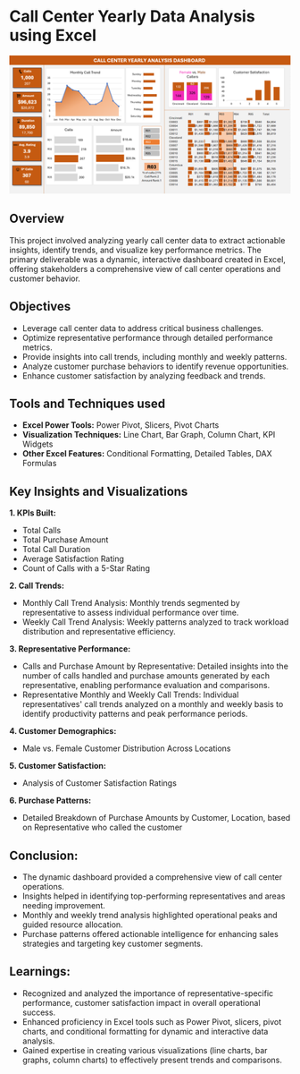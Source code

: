 # Call Center Yearly Data Analysis using Excel

![](Call_center_analysis_excel_dashboard.png)

## Overview 
This project involved analyzing yearly call center data to extract actionable insights, identify trends, and visualize key performance metrics. The primary deliverable was a dynamic, interactive dashboard created in Excel, offering stakeholders a comprehensive view of call center operations and customer behavior.

## Objectives

- Leverage call center data to address critical business challenges.
- Optimize representative performance through detailed performance metrics.
- Provide insights into call trends, including monthly and weekly patterns.
- Analyze customer purchase behaviors to identify revenue opportunities.
- Enhance customer satisfaction by analyzing feedback and trends.

## Tools and Techniques used

- **Excel Power Tools:** Power Pivot, Slicers, Pivot Charts
- **Visualization Techniques:** Line Chart, Bar Graph, Column Chart, KPI Widgets
- **Other Excel Features:** Conditional Formatting, Detailed Tables, DAX Formulas

## Key Insights and Visualizations 

**1. KPIs Built:**
   - Total Calls
   - Total Purchase Amount
   - Total Call Duration
   - Average Satisfaction Rating
   - Count of Calls with a 5-Star Rating

**2. Call Trends:**
  - Monthly Call Trend Analysis: Monthly trends segmented by representative to assess individual performance over time.
  - Weekly Call Trend Analysis: Weekly patterns analyzed to track workload distribution and representative efficiency.

**3. Representative Performance:**
  - Calls and Purchase Amount by Representative: Detailed insights into the number of calls handled and purchase amounts generated by each representative, enabling     performance evaluation and comparisons.
  - Representative Monthly and Weekly Call Trends: Individual representatives' call trends analyzed on a monthly and weekly basis to identify productivity patterns     and peak performance periods.

**4. Customer Demographics:**
  - Male vs. Female Customer Distribution Across Locations

**5. Customer Satisfaction:**
  - Analysis of Customer Satisfaction Ratings

**6. Purchase Patterns:**
  - Detailed Breakdown of Purchase Amounts by Customer, Location, based on Representative who called the customer

## Conclusion:

  - The dynamic dashboard provided a comprehensive view of call center operations.
  - Insights helped in identifying top-performing representatives and areas needing improvement.
  - Monthly and weekly trend analysis highlighted operational peaks and guided resource allocation.
  - Purchase patterns offered actionable intelligence for enhancing sales strategies and targeting key customer segments.

## Learnings:

- Recognized and analyzed the importance of representative-specific performance, customer satisfaction impact in overall operational success. 
- Enhanced proficiency in Excel tools such as Power Pivot, slicers, pivot charts, and conditional formatting for dynamic and interactive data analysis.
- Gained expertise in creating various visualizations (line charts, bar graphs, column charts) to effectively present trends and comparisons.
